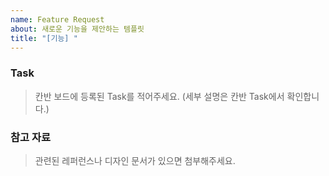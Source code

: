 ```yaml
---
name: Feature Request
about: 새로운 기능을 제안하는 템플릿
title: "[기능] "
---
```


### Task

> 칸반 보드에 등록된 Task를 적어주세요.
> (세부 설명은 칸반 Task에서 확인합니다.)

### 참고 자료

> 관련된 레퍼런스나 디자인 문서가 있으면 첨부해주세요.

